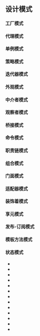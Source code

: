 <!--
 * @Author: your name
 * @Date: 2021-09-07 19:27:14
 * @LastEditTime: 2021-09-07 20:02:06
 * @LastEditors: Please set LastEditors
 * @Description: In User Settings Edit
 * @FilePath: \notes\study notes\设计模式\设计模式.md
-->

## 设计模式

<!-- ---------------------------- -->

#### 工厂模式

#### 代理模式

#### 单例模式

#### 策略模式

#### 迭代器模式

#### 外观模式

#### 中介者模式

#### 观察者模式

<!-- ---------------------------- -->

#### 桥接模式

#### 命令模式

#### 职责链模式

<!-- ---------------------------- -->

#### 组合模式

#### 门面模式

#### 适配器模式

#### 装饰着模式

#### 享元模式

<!-- ---------------------------- -->

#### 发布-订阅模式

#### 模板方法模式

#### 状态模式

<!-- ---------------------------- -->

-
-
-
-
-
-
-
-
-
-
-
-
-
